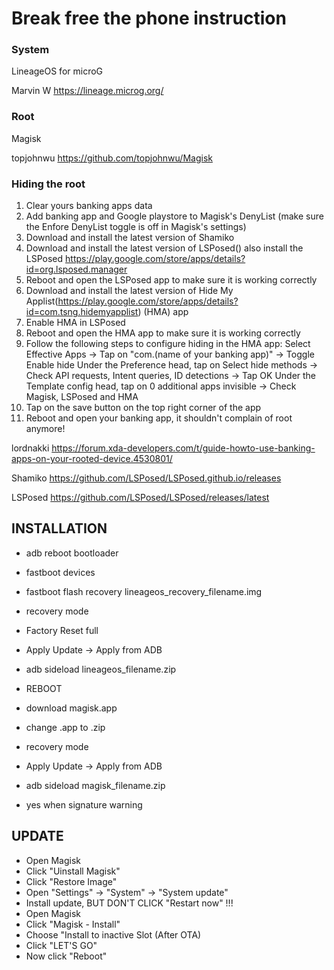 # Break free the phone instruction

### System
LineageOS for microG

Marvin W 
https://lineage.microg.org/

### Root 
Magisk

topjohnwu
https://github.com/topjohnwu/Magisk

### Hiding the root
1. Clear yours banking apps data
2. Add banking app and Google playstore to Magisk's DenyList (make sure the Enfore DenyList toggle is off in Magisk's settings)
3. Download and install the latest version of Shamiko
4. Download and install the latest version of LSPosed()
also install the LSPosed https://play.google.com/store/apps/details?id=org.lsposed.manager
5. Reboot and open the LSPosed app to make sure it is working correctly
6. Download and install the latest version of Hide My Applist(https://play.google.com/store/apps/details?id=com.tsng.hidemyapplist) (HMA) app
7. Enable HMA in LSPosed
8. Reboot and open the HMA app to make sure it is working correctly
9. Follow the following steps to configure hiding in the HMA app:
Select Effective Apps -> Tap on "com.(name of your banking app)" -> Toggle Enable hide
Under the Preference head, tap on Select hide methods -> Check API requests, Intent queries, ID detections -> Tap OK
Under the Template config head, tap on 0 additional apps invisible -> Check Magisk, LSPosed and HMA
10. Tap on the save button on the top right corner of the app
11. Reboot and open your banking app, it shouldn't complain of root anymore!

lordnakki
https://forum.xda-developers.com/t/guide-howto-use-banking-apps-on-your-rooted-device.4530801/

Shamiko
https://github.com/LSPosed/LSPosed.github.io/releases

LSPosed
https://github.com/LSPosed/LSPosed/releases/latest

## INSTALLATION

- adb reboot bootloader
- fastboot devices
- fastboot flash recovery lineageos_recovery_filename.img
- recovery mode
- Factory Reset full
- Apply Update -> Apply from ADB
- adb sideload lineageos_filename.zip

- REBOOT

- download magisk.app
- change .app to .zip
- recovery mode
- Apply Update -> Apply from ADB
- adb sideload magisk_filename.zip
- yes when signature warning

## UPDATE

- Open Magisk
- Click "Uinstall Magisk"
- Click "Restore Image"
- Open "Settings" -> "System" -> "System update"
- Install update, BUT DON'T CLICK "Restart now" !!!
- Open Magisk
- Click "Magisk - Install"
- Choose "Install to inactive Slot (After OTA)
- Click "LET'S GO"
- Now click "Reboot"
